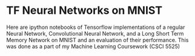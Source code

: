 # TF Neural Networks on MNIST

Here are ipython notebooks of Tensorflow implementations of a regular Neural Network, Convolutional Neural Network, and a Long Short Term Memory Network on MNIST and an evaluation of their performance. This was done as a part of my Machine Learning Coursework (CSCI 5525)
